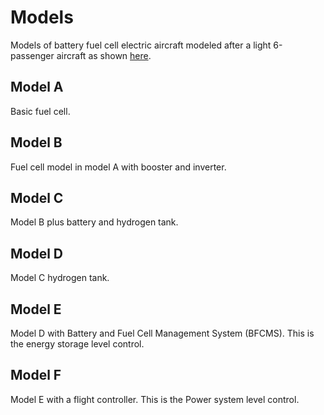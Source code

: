 # Models
Models of battery fuel cell electric aircraft modeled after a light 6-passenger aircraft as shown [here](https://cse.sc.edu/~adowney2/publications/Posters/Adebajo2024BatteryDegradationPrediction.pdf). 

## Model A
Basic fuel cell.

## Model B
Fuel cell model in model A with booster and inverter.

## Model C
Model B plus battery and hydrogen tank.

## Model D
Model C hydrogen tank.

## Model E
Model D with Battery and Fuel Cell Management System (BFCMS). This is the energy storage level control.

## Model F
Model E with a flight controller.  This is the Power system level control.
